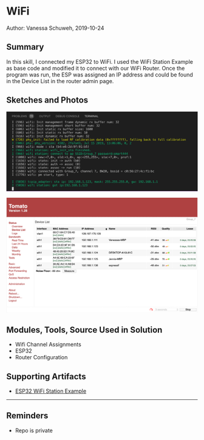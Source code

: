 #  WiFi

Author: Vanessa Schuweh, 2019-10-24

## Summary

In this skill, I connected my ESP32 to WiFi. I used the WiFi Station Example as base code and modified it to connect with our WiFi Router. Once the program was run, the ESP was assigned an IP address and could be found in the Device List in the router admin page.

## Sketches and Photos
![Image](./images/wifi.png)

![Image](./images/wifi1.png)

## Modules, Tools, Source Used in Solution
* Wifi Channel Assignments
* ESP32
* Router Configuration

## Supporting Artifacts
* [ESP32 WiFi Station Example](https://github.com/espressif/esp-idf/tree/master/examples/wifi/getting_started/station)

-----

## Reminders
- Repo is private
